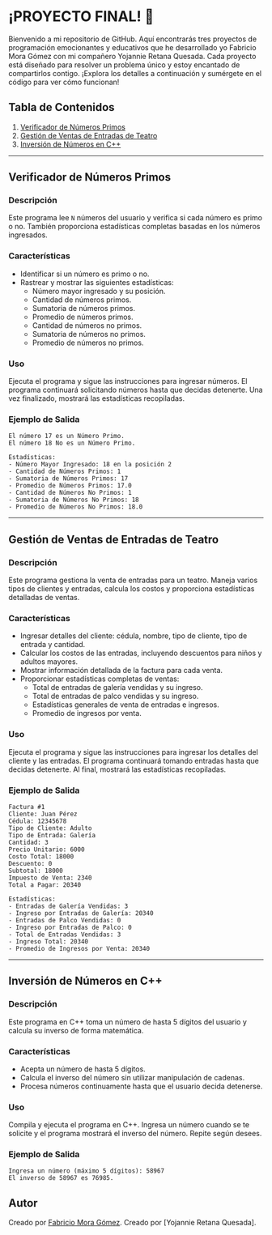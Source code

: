 # ¡PROYECTO FINAL! 🎉

Bienvenido a mi repositorio de GitHub. Aquí encontrarás tres proyectos de programación emocionantes y educativos que he desarrollado yo Fabricio Mora Gómez con mi compañero Yojannie Retana Quesada. Cada proyecto está diseñado para resolver un problema único y estoy encantado de compartirlos contigo. ¡Explora los detalles a continuación y sumérgete en el código para ver cómo funcionan!

## Tabla de Contenidos

1. [Verificador de Números Primos](#verificador-de-números-primos)
2. [Gestión de Ventas de Entradas de Teatro](#gestión-de-ventas-de-entradas-de-teatro)
3. [Inversión de Números en C++](#inversión-de-números-en-c)

---

## Verificador de Números Primos

### Descripción
Este programa lee `N` números del usuario y verifica si cada número es primo o no. También proporciona estadísticas completas basadas en los números ingresados.

### Características
- Identificar si un número es primo o no.
- Rastrear y mostrar las siguientes estadísticas:
  - Número mayor ingresado y su posición.
  - Cantidad de números primos.
  - Sumatoria de números primos.
  - Promedio de números primos.
  - Cantidad de números no primos.
  - Sumatoria de números no primos.
  - Promedio de números no primos.

### Uso
Ejecuta el programa y sigue las instrucciones para ingresar números. El programa continuará solicitando números hasta que decidas detenerte. Una vez finalizado, mostrará las estadísticas recopiladas.

### Ejemplo de Salida
```
El número 17 es un Número Primo.
El número 18 No es un Número Primo.

Estadísticas:
- Número Mayor Ingresado: 18 en la posición 2
- Cantidad de Números Primos: 1
- Sumatoria de Números Primos: 17
- Promedio de Números Primos: 17.0
- Cantidad de Números No Primos: 1
- Sumatoria de Números No Primos: 18
- Promedio de Números No Primos: 18.0
```

---

## Gestión de Ventas de Entradas de Teatro

### Descripción
Este programa gestiona la venta de entradas para un teatro. Maneja varios tipos de clientes y entradas, calcula los costos y proporciona estadísticas detalladas de ventas.

### Características
- Ingresar detalles del cliente: cédula, nombre, tipo de cliente, tipo de entrada y cantidad.
- Calcular los costos de las entradas, incluyendo descuentos para niños y adultos mayores.
- Mostrar información detallada de la factura para cada venta.
- Proporcionar estadísticas completas de ventas:
  - Total de entradas de galería vendidas y su ingreso.
  - Total de entradas de palco vendidas y su ingreso.
  - Estadísticas generales de venta de entradas e ingresos.
  - Promedio de ingresos por venta.

### Uso
Ejecuta el programa y sigue las instrucciones para ingresar los detalles del cliente y las entradas. El programa continuará tomando entradas hasta que decidas detenerte. Al final, mostrará las estadísticas recopiladas.

### Ejemplo de Salida
```
Factura #1
Cliente: Juan Pérez
Cédula: 12345678
Tipo de Cliente: Adulto
Tipo de Entrada: Galería
Cantidad: 3
Precio Unitario: 6000
Costo Total: 18000
Descuento: 0
Subtotal: 18000
Impuesto de Venta: 2340
Total a Pagar: 20340

Estadísticas:
- Entradas de Galería Vendidas: 3
- Ingreso por Entradas de Galería: 20340
- Entradas de Palco Vendidas: 0
- Ingreso por Entradas de Palco: 0
- Total de Entradas Vendidas: 3
- Ingreso Total: 20340
- Promedio de Ingresos por Venta: 20340
```

---

## Inversión de Números en C++

### Descripción
Este programa en C++ toma un número de hasta 5 dígitos del usuario y calcula su inverso de forma matemática.

### Características
- Acepta un número de hasta 5 dígitos.
- Calcula el inverso del número sin utilizar manipulación de cadenas.
- Procesa números continuamente hasta que el usuario decida detenerse.

### Uso
Compila y ejecuta el programa en C++. Ingresa un número cuando se te solicite y el programa mostrará el inverso del número. Repite según desees.

### Ejemplo de Salida
```
Ingresa un número (máximo 5 dígitos): 58967
El inverso de 58967 es 76985.
```

## Autor
Creado por [Fabricio Mora Gómez](https://github.com/chicho377).
Creado por [Yojannie Retana Quesada].
